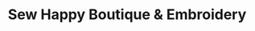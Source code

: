 ---
title: "Sew Happy Boutique & Embroidery"
url: /mount-gilead/sew-happy-boutique-and-embroidery-north-main-street/
shop: sewing
---